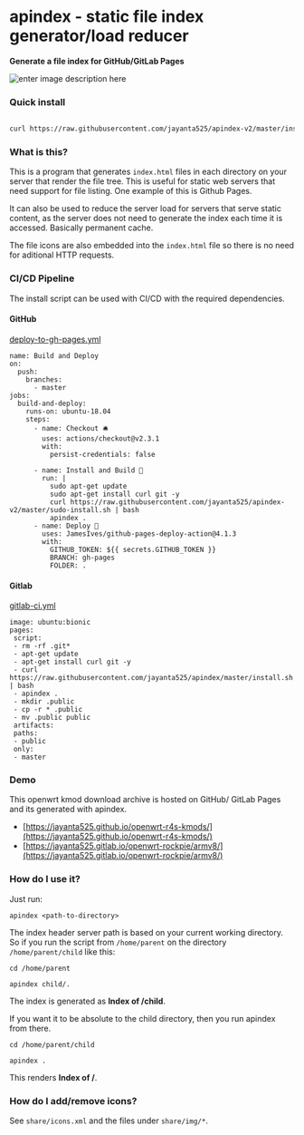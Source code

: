 
# apindex - static file index generator/load reducer

__Generate a file index for GitHub/GitLab Pages__
  
![enter image description here](https://i.imgur.com/m8aXfGu.png)
  

### Quick install

```sh

curl https://raw.githubusercontent.com/jayanta525/apindex-v2/master/install.sh | bash

```

  

### What is this?

This is a program that generates `index.html` files in each directory on your server that render the file tree. This is useful for static web servers that need support for file listing. One example of this is Github Pages.

  

It can also be used to reduce the server load for servers that serve static content, as the server does not need to generate the index each time it is accessed. Basically permanent cache.

  

The file icons are also embedded into the `index.html` file so there is no need for aditional HTTP requests.

### CI/CD Pipeline

The install script can be used with CI/CD with the required dependencies.

#### GitHub
[deploy-to-gh-pages.yml](https://github.com/jayanta525/openwrt-r4s-kmods/blob/master/.github/workflows/deploy-to-gh-pages.yml)

```
name: Build and Deploy
on:
  push:
    branches:
      - master
jobs:
  build-and-deploy:
    runs-on: ubuntu-18.04
    steps:
      - name: Checkout 🛎️
        uses: actions/checkout@v2.3.1
        with:
          persist-credentials: false 

      - name: Install and Build 🔧
        run: |
          sudo apt-get update
          sudo apt-get install curl git -y
          curl https://raw.githubusercontent.com/jayanta525/apindex-v2/master/sudo-install.sh | bash
          apindex .
      - name: Deploy 🚀
        uses: JamesIves/github-pages-deploy-action@4.1.3
        with:
          GITHUB_TOKEN: ${{ secrets.GITHUB_TOKEN }}
          BRANCH: gh-pages
          FOLDER: .
```

#### Gitlab
[gitlab-ci.yml](https://gitlab.com/jayanta525/openwrt-sunxi/-/blob/master/.gitlab-ci.yml)

    image: ubuntu:bionic
    pages:
     script:
     - rm -rf .git*
     - apt-get update
     - apt-get install curl git -y
     - curl https://raw.githubusercontent.com/jayanta525/apindex/master/install.sh | bash
     - apindex .
     - mkdir .public
     - cp -r * .public
     - mv .public public
     artifacts:
     paths:
     - public
     only:
     - master

### Demo

This openwrt kmod download archive is hosted on GitHub/ GitLab Pages and its generated with apindex.

- [https://jayanta525.github.io/openwrt-r4s-kmods/](https://jayanta525.github.io/openwrt-r4s-kmods/)
- [https://jayanta525.gitlab.io/openwrt-rockpie/armv8/](https://jayanta525.gitlab.io/openwrt-rockpie/armv8/)

  

### How do I use it?

Just run:

```
apindex <path-to-directory>
```

The index header server path is based on your current working directory. So if you run the script from `/home/parent` on the directory `/home/parent/child` like this:

```
cd /home/parent

apindex child/.
```

The index is generated as __Index of /child__.

If you want it to be absolute to the child directory, then you run apindex from there.

```
cd /home/parent/child

apindex .
```

This renders __Index of /__.


### How do I add/remove icons?

See `share/icons.xml` and the files under `share/img/*`.
